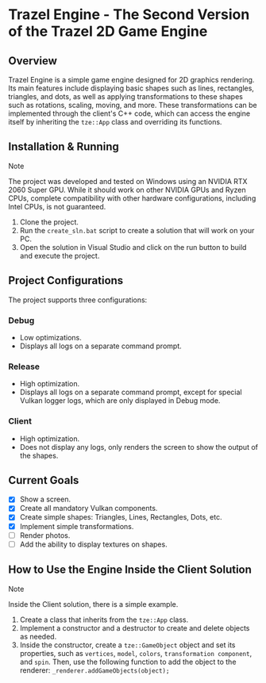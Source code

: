 # Trazel Engine - The Second Version of the Trazel 2D Game Engine

## Overview
Trazel Engine is a simple game engine designed for 2D graphics rendering. Its main features include displaying basic shapes such as lines, rectangles, triangles, and dots, as well as applying transformations to these shapes such as rotations, scaling, moving, and more. These transformations can be implemented through the client's C++ code, which can access the engine itself by inheriting the `tze::App` class and overriding its functions.

## Installation & Running

> [!Note]
The project was developed and tested on Windows using an NVIDIA RTX 2060 Super GPU. While it should work on other NVIDIA GPUs and Ryzen CPUs, complete compatibility with other hardware configurations, including Intel CPUs, is not guaranteed.

1. Clone the project.
2. Run the `create_sln.bat` script to create a solution that will work on your PC.
3. Open the solution in Visual Studio and click on the run button to build and execute the project.

## Project Configurations
The project supports three configurations:

### Debug
- Low optimizations.
- Displays all logs on a separate command prompt.

### Release
- High optimization.
- Displays all logs on a separate command prompt, except for special Vulkan logger logs, which are only displayed in Debug mode.

### Client
- High optimization.
- Does not display any logs, only renders the screen to show the output of the shapes.

## Current Goals
- [x] Show a screen.
- [x] Create all mandatory Vulkan components.
- [x] Create simple shapes: Triangles, Lines, Rectangles, Dots, etc.
- [x] Implement simple transformations.
- [ ] Render photos.
- [ ] Add the ability to display textures on shapes.

## How to Use the Engine Inside the Client Solution
> [!Note]
Inside the Client solution, there is a simple example.

1. Create a class that inherits from the `tze::App` class.
2. Implement a constructor and a destructor to create and delete objects as needed.
3. Inside the constructor, create a `tze::GameObject` object and set its properties, such as `vertices`, `model`, `colors`, `transformation component`, and `spin`. Then, use the following function to add the object to the renderer: `_renderer.addGameObjects(object);`